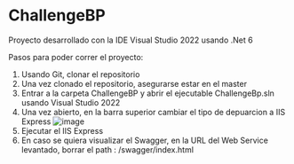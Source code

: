 # ChallengeBP

Proyecto desarrollado con la IDE Visual Studio 2022 usando .Net 6

Pasos para poder correr el proyecto:

1. Usando Git, clonar el repositorio
2. Una vez clonado el repositorio, asegurarse estar en el master
3. Entrar a la carpeta ChallengeBP y abrir el ejecutable ChallengeBp.sln usando Visual Studio 2022
4. Una vez abierto, en la barra superior cambiar el tipo de depuarcion a IIS Express
![image](https://user-images.githubusercontent.com/38444402/192722393-57c81f04-4d31-4853-8900-193fc5281143.png)
5. Ejecutar el IIS Express
6. En caso se quiera visualizar el Swagger, en la URL del Web Service levantado, borrar el path : /swagger/index.html
